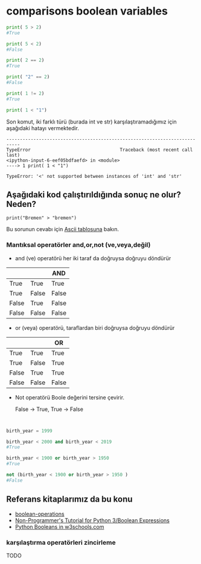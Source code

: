 # comparisons boolean variables


```python
print( 5 > 2)
#True

print( 5 < 2)
#False

print( 2 == 2)
#True

print( "2" == 2)
#False

print( 1 != 2)
#True

print( 1 < "1")
```


Son komut, iki farklı türü (burada int ve str) karşılaştıramadığımız için aşağıdaki hatayı vermektedir.

```
---------------------------------------------------------------------------
TypeError                                 Traceback (most recent call last)
<ipython-input-6-eef05bdfaefd> in <module>
----> 1 print( 1 < "1")

TypeError: '<' not supported between instances of 'int' and 'str'
```






## Aşağıdaki kod çalıştırıldığında sonuç ne olur? Neden?

	print("Bremen" > "bremen")


Bu sorunun cevabı için [Ascii tablosuna](https://www.asciitable.com/) bakın.



### Mantıksal operatörler and,or,not (ve,veya,değil)

- and (ve) operatörü her iki taraf da doğruysa doğruyu döndürür

|       |       | AND   |
|-------|-------|-------|
| True  | True  | True  |
| True  | False | False |
| False | True  | False |
| False | False | False |

- or (veya) operatörü, taraflardan biri doğruysa doğruyu döndürür

|       |       | OR    |
|-------|-------|-------|
| True  | True  | True  |
| True  | False | True |
| False | True  | True |
| False | False | False |

- Not operatörü Boole değerini tersine çevirir.

	False -> True, True -> False

```python


birth_year = 1999

birth_year < 2000 and birth_year < 2019
#True

birth_year < 1900 or birth_year > 1950
#True

not (birth_year < 1900 or birth_year > 1950 )
#False
```

## Referans kitaplarımız da bu konu


- [boolean-operations](https://python101.pythonlibrary.org/chapter4_conditionals.html#boolean-operations)
- [Non-Programmer's Tutorial for Python 3/Boolean Expressions](https://en.wikibooks.org/wiki/Non-Programmer%27s_Tutorial_for_Python_3/Boolean_Expressions)
- [Python Booleans in w3schools.com](https://www.w3schools.com/python/python_booleans.asp)



### karşılaştırma operatörleri zincirleme


TODO

